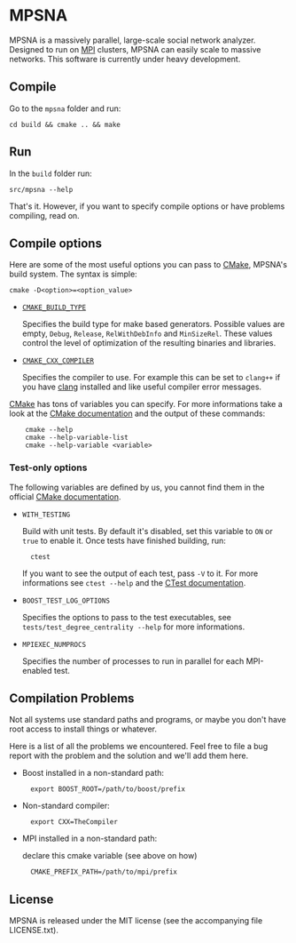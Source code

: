 MPSNA
=====

MPSNA is a massively parallel, large-scale social network analyzer. Designed to run on [MPI][] clusters, MPSNA can easily scale to massive networks. This software is currently under heavy development.

Compile
-------

Go to the `mpsna` folder and run:

    cd build && cmake .. && make

Run
---

In the `build` folder run:

    src/mpsna --help

That's it. However, if you want to specify compile options or have problems compiling, read on.

Compile options
---------------

Here are some of the most useful options you can pass to [CMake][], MPSNA's build system. The syntax is simple:

    cmake -D<option>=<option_value>

* [`CMAKE_BUILD_TYPE`](http://www.cmake.org/cmake/help/cmake-2-8-docs.html#variable:CMAKE_BUILD_TYPE)

    Specifies the build type for make based generators. Possible values are empty, `Debug`, `Release`, `RelWithDebInfo` and `MinSizeRel`. These values control the level of optimization of the resulting binaries and libraries.

* [`CMAKE_CXX_COMPILER`](http://www.cmake.org/cmake/help/cmake-2-8-docs.html#variable:CMAKE_LANG_COMPILER)

    Specifies the compiler to use. For example this can be set to `clang++` if you have [clang][] installed and like useful compiler error messages.

[CMake][] has tons of variables you can specify. For more informations take a look at the [CMake documentation][] and the output of these commands:

        cmake --help
        cmake --help-variable-list
        cmake --help-variable <variable>

### Test-only options

The following variables are defined by us, you cannot find them in the official [CMake documentation][].

* `WITH_TESTING`

    Build with unit tests. By default it's disabled, set this variable to `ON` or `true` to enable it. Once tests have finished building, run:

        ctest

    If you want to see the output of each test, pass `-V` to it. For more informations see `ctest --help` and the [CTest documentation][].

* `BOOST_TEST_LOG_OPTIONS`

    Specifies the options to pass to the test executables, see `tests/test_degree_centrality --help` for more informations.

* `MPIEXEC_NUMPROCS`

    Specifies the number of processes to run in parallel for each MPI-enabled test.

Compilation Problems
--------------------

Not all systems use standard paths and programs, or maybe you don't have root access to install things or whatever.

Here is a list of all the problems we encountered. Feel free to file a bug report with the problem and the solution and we'll add them here.

* Boost installed in a non-standard path:

        export BOOST_ROOT=/path/to/boost/prefix

* Non-standard compiler:

        export CXX=TheCompiler

* MPI installed in a non-standard path:

    declare this cmake variable (see above on how)

        CMAKE_PREFIX_PATH=/path/to/mpi/prefix

License
-------

MPSNA is released under the MIT license (see the accompanying file LICENSE.txt).

[MPI]: http://en.wikipedia.org/wiki/Message_Passing_Interface
[clang]: http://clang.llvm.org/
[CMake]: http://www.cmake.org/
[CMake documentation]: http://www.cmake.org/cmake/help/cmake-2-8-docs.html
[CTest documentation]: http://www.cmake.org/cmake/help/ctest-2-8-docs.html
